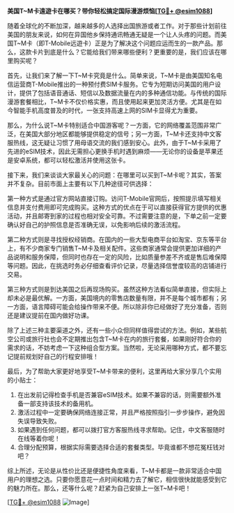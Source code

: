 **美国T~M卡遠遊卡在哪买？带你轻松搞定国际漫游烦恼[[TG💪+ @esim1088](https://t.me/s/esim1088)]**

随着全球化的不断加深，越来越多的人选择出国旅游或者工作。对于那些计划前往美国的朋友来说，如何在异国他乡保持通讯畅通无疑是一个让人头疼的问题。而美国T~M卡（即T-Mobile远遊卡）正是为了解决这个问题应运而生的一款产品。那么，这款卡片到底是什么？它能给我们带来哪些便利？更重要的是，我们应该在哪里购买呢？

首先，让我们来了解一下T~M卡究竟是什么。简单来说，T~M卡是由美国知名电信运营商T-Mobile推出的一种预付费SIM卡服务。它专为短期访问美国的用户设计，提供了包括语音通话、短信以及数据流量在内的多种通信功能。与传统的国际漫游套餐相比，T~M卡不仅价格实惠，而且使用起来更加灵活方便。尤其是在如今智能手机高度普及的时代，一张支持高速上网的SIM卡显得尤为重要。

那么，为什么说T~M卡特别适合中国游客呢？一方面，它的网络覆盖范围非常广泛，在美国大部分地区都能够提供稳定的信号；另一方面，T~M卡还支持中文客服热线，这无疑让习惯了用母语交流的我们感到安心。此外，由于T~M卡采用了先进的eSIM技术，因此无需担心更换手机时遇到麻烦——无论你的设备是苹果还是安卓系统，都可以轻松激活并使用这张卡。

接下来，我们来谈谈大家最关心的问题：在哪里可以买到T~M卡呢？其实，答案并不复杂。目前市面上主要有以下几种途径可供选择：

第一种方式是通过官方网站直接订购。访问T-Mobile官网后，按照提示填写相关信息并支付费用即可完成购买。这种方式的优点在于可以直接获得官方提供的优惠活动，并且邮寄到家的过程也相对安全可靠。不过需要注意的是，下单之前一定要确认好自己的护照信息是否准确无误，以免影响后续的激活流程。

第二种方式则是寻找授权经销商。在国内的一些大型电商平台如淘宝、京东等平台上，有不少商家专门销售T~M卡及相关配件。这些商家通常会提供更加详细的产品说明和服务保障，但同时也存在一定的风险，比如质量参差不齐或是售后难保障等问题。因此，在挑选时务必仔细查看评价记录，尽量选择信誉度较高的店铺进行交易。

第三种方式则是到达美国之后再现场购买。虽然这种方法看似简单直接，但实际上却未必是最优解。一方面，美国境内的零售店数量有限，并不是每个城市都有；另一方面，语言障碍可能会给操作带来不便。所以除非你已经做好了充分准备，否则还是建议提前在国内做好功课。

除了上述三种主要渠道之外，还有一些小众但同样值得尝试的方法。例如，某些航空公司或旅行社也会不定期推出包含T~M卡在内的旅行套餐，如果刚好符合你的需求的话，不妨考虑一下这种组合型方案。当然啦，无论采用哪种方式，都不要忘记提前规划好自己的行程安排哦！

最后，为了帮助大家更好地享受T~M卡带来的便利，这里再给大家分享几个实用的小贴士：

1. 在出发前记得检查手机是否兼容eSIM技术。如果不兼容的话，则需要额外准备一部支持该技术的备用机。
2. 激活过程中一定要确保网络连接正常，并且严格按照指引一步步操作，避免因失误导致失败。
3. 如果遇到任何问题，都可以拨打官方客服热线寻求帮助。记住，中文客服随时在线等着你呢！
4. 合理分配预算，根据实际需要选择合适的套餐类型。毕竟谁都不想花冤枉钱对吧？

综上所述，无论是从性价比还是便捷性角度来看，T~M卡都是一款非常适合中国用户的理想之选。只要你愿意花一点时间和精力去了解它，相信很快就能感受到它的魅力所在。那么，还等什么呢？赶紧为自己安排上一张T~M卡吧！

[[TG💪+ @esim1088](https://t.me/s/esim1088) ![Image](https://i.postimg.cc/4NQfJmqS/Snipaste-2025-05-13-00-14-12.png)]